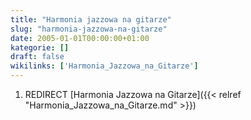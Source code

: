 ```yaml
---
title: "Harmonia jazzowa na gitarze"
slug: "harmonia-jazzowa-na-gitarze"
date: 2005-01-01T00:00:00+01:00
kategorie: []
draft: false
wikilinks: ['Harmonia_Jazzowa_na_Gitarze']
---
```

1.  REDIRECT [Harmonia Jazzowa na
    Gitarze]({{< relref "Harmonia_Jazzowa_na_Gitarze.md" >}})